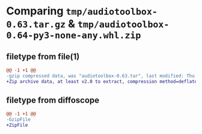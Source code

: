 # Comparing `tmp/audiotoolbox-0.63.tar.gz` & `tmp/audiotoolbox-0.64-py3-none-any.whl.zip`

## filetype from file(1)

```diff
@@ -1 +1 @@
-gzip compressed data, was "audiotoolbox-0.63.tar", last modified: Thu Oct 20 08:18:28 2022, max compression
+Zip archive data, at least v2.0 to extract, compression method=deflate
```

## filetype from diffoscope

```diff
@@ -1 +1 @@
-GzipFile
+ZipFile
```


